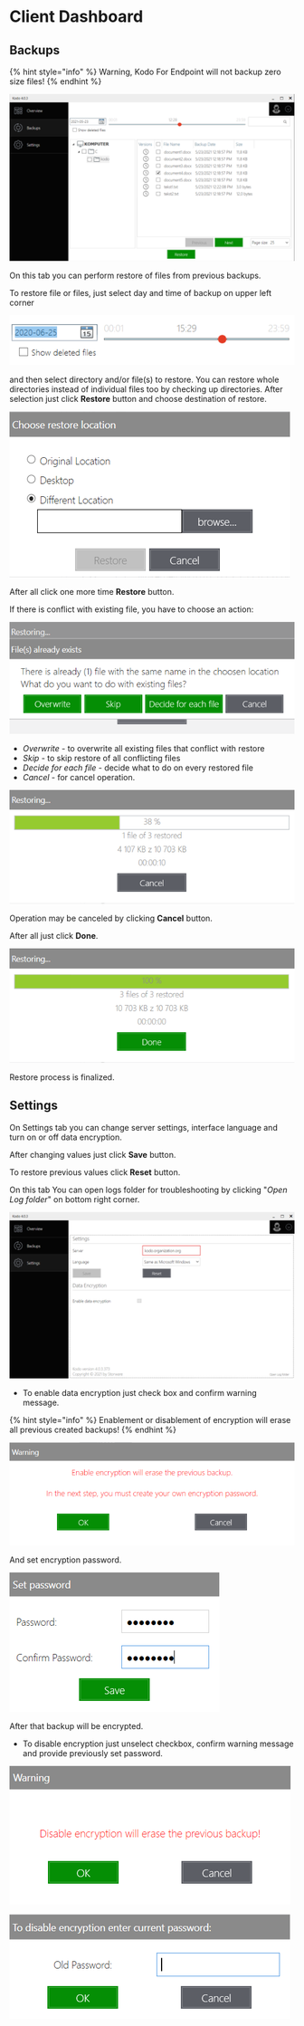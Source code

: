 # Client Dashboard

## Backups

{% hint style="info" %}
Warning, Kodo For Endpoint will not backup zero size files!
{% endhint %}

![](../../.gitbook/assets/restore1.png)

On this tab you can perform restore of files from previous backups.

To restore file or files, just select day and time of backup on upper left corner

![](../../.gitbook/assets/callendarclient.png)

and then select directory and/or file\(s\) to restore. You can restore whole directories instead of individual files too by checking up directories. After selection just click **Restore** button and choose destination of restore.

![](../../.gitbook/assets/restoredestination.png)

After all click one more time **Restore** button.

If there is conflict with existing file, you have to choose an action:

![](../../.gitbook/assets/actionrestore.png)

* _Overwrite_ - to overwrite all existing files that conflict with restore
* _Skip_ - to skip restore of all conflicting files
* _Decide for each file_ - decide what to do on every restored file
* _Cancel_ - for cancel operation.

![](../../.gitbook/assets/restoring.png)

Operation may be canceled by clicking **Cancel** button.

After all just click **Done**.

![](../../.gitbook/assets/done.png)

Restore process is finalized.

## Settings

On Settings tab you can change server settings, interface language and turn on or off data encryption.

After changing values just click **Save** button.

To restore previous values click **Reset** button.

On this tab You can open logs folder for troubleshooting by clicking "_Open Log folder_" on bottom right corner.

![](../../.gitbook/assets/kodosettings.png)

* To enable data encryption just check box and confirm warning message.

{% hint style="info" %}
Enablement or disablement of encryption will erase all previous created backups!
{% endhint %}

![](../../.gitbook/assets/encrwarning.PNG)

And set encryption password.

![](../../.gitbook/assets/encryptpass.PNG)

After that backup will be encrypted.

* To disable encryption just unselect checkbox, confirm warning message and provide previously set password.

![](../../.gitbook/assets/decryptwarn.PNG)

![](../../.gitbook/assets/decryptpass.PNG)

